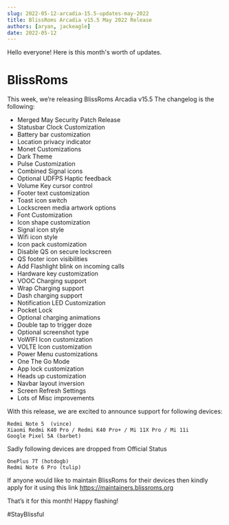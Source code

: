 ```yaml
---
slug: 2022-05-12-arcadia-15.5-updates-may-2022
title: BlissRoms Arcadia v15.5 May 2022 Release
authors: [aryan, jackeagle]
date: 2022-05-12
---
```


Hello everyone! Here is this month's worth of updates.

# BlissRoms

This week, we’re releasing BlissRoms Arcadia v15.5 The changelog is the following:
- Merged May Security Patch Release
- Statusbar Clock Customization
- Battery bar customization
- Location privacy indicator
- Monet Customizations
- Dark Theme
- Pulse Customization
- Combined Signal icons
- Optional UDFPS Haptic feedback
- Volume Key cursor control
- Footer text customization
- Toast icon switch
- Lockscreen media artwork options
- Font Customization
- Icon shape customization
- Signal icon style
- Wifi icon style
- Icon pack customization
- Disable QS on secure lockscreen
- QS footer icon visibilities
- Add Flashlight blink on incoming calls
- Hardware key customization
- VOOC Charging support
- Wrap Charging support
- Dash charging support
- Notification LED Customization
- Pocket Lock
- Optional charging animations
- Double tap to trigger doze
- Optional screenshot type
- VoWIFI Icon customization
- VOLTE Icon customization
- Power Menu customizations
- One The Go Mode
- App lock customization
- Heads up customization
- Navbar layout inversion
- Screen Refresh Settings
- Lots of Misc improvements 

With this release, we are excited to announce support for following devices:

    Redmi Note 5  (vince)
    Xiaomi Redmi K40 Pro / Redmi K40 Pro+ / Mi 11X Pro / Mi 11i
    Google Pixel 5A (barbet)

Sadly following devices are dropped from Official Status

    OnePlus 7T (hotdogb)
    Redmi Note 6 Pro (tulip)

If anyone would like to maintain BlissRoms for their devices then kindly apply for it using this link https://maintainers.blissroms.org

That’s it for this month! Happy flashing!

#StayBlissful
